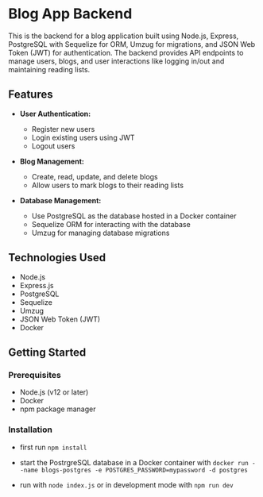 # Blog App Backend

This is the backend for a blog application built using Node.js, Express, PostgreSQL with Sequelize for ORM, Umzug for migrations, and JSON Web Token (JWT) for authentication. 
The backend provides API endpoints to manage users, blogs, and user interactions like logging in/out and maintaining reading lists.

## Features

- **User Authentication:**
  - Register new users
  - Login existing users using JWT
  - Logout users

- **Blog Management:**
  - Create, read, update, and delete blogs
  - Allow users to mark blogs to their reading lists

- **Database Management:**
  - Use PostgreSQL as the database hosted in a Docker container
  - Sequelize ORM for interacting with the database
  - Umzug for managing database migrations

## Technologies Used

- Node.js
- Express.js
- PostgreSQL
- Sequelize
- Umzug
- JSON Web Token (JWT)
- Docker

## Getting Started

### Prerequisites

- Node.js (v12 or later)
- Docker
- npm package manager

### Installation
- first run `npm install`
- start the PostrgreSQL database in a Docker container with `docker run --name blogs-postgres -e POSTGRES_PASSWORD=mypassword -d postgres`

- run with `node index.js` or in development mode with `npm run dev`


